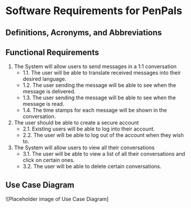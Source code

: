 # Software Requirements for PenPals

## Definitions, Acronyms, and Abbreviations

## Functional Requirements
1. The System will allow users to send messages in a 1:1 conversation
    * 1.1. The user will be able to translate received messages into their desired language.
    * 1.2. The user sending the message will be able to see when the message is delivered.
    * 1.3. The user sending the message will be able to see when the message is read.
    * 1.4. The time stamps for each message will be shown in the conversation.
2. The user should be able to create a secure account
    * 2.1. Existing users will be able to log into their account.
    * 2.2. The user will be able to log out of the account when they wish to.
3. The System will allow users to view all their conversations
    * 3.1. The user will be able to view a list of all their conversations and click on certain ones.
    * 3.2. The user will be able to delete certain conversations.


## Use Case Diagram
![Placeholder image of Use Case Diagram]

